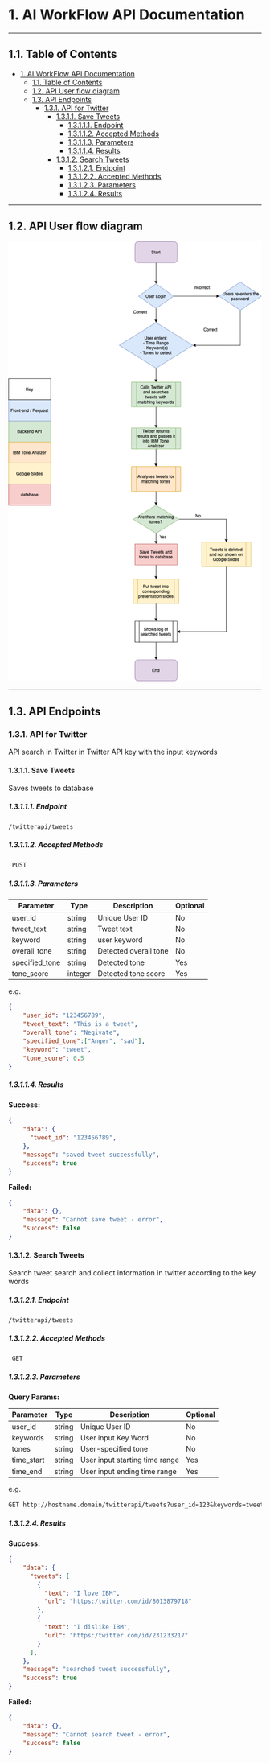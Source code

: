 # 1. AI WorkFlow API Documentation

---

## 1.1. Table of Contents
- [1. AI WorkFlow API Documentation](#1-ai-workflow-api-documentation)
  - [1.1. Table of Contents](#11-table-of-contents)
  - [1.2. API User flow diagram](#12-api-user-flow-diagram)
  - [1.3. API Endpoints](#13-api-endpoints)
    - [1.3.1. API for Twitter](#131-api-for-twitter)
      - [1.3.1.1. Save Tweets](#1311-save-tweets)
        - [1.3.1.1.1. Endpoint](#13111-endpoint)
        - [1.3.1.1.2. Accepted Methods](#13112-accepted-methods)
        - [1.3.1.1.3. Parameters](#13113-parameters)
        - [1.3.1.1.4. Results](#13114-results)
      - [1.3.1.2. Search Tweets](#1312-search-tweets)
        - [1.3.1.2.1. Endpoint](#13121-endpoint)
        - [1.3.1.2.2. Accepted Methods](#13122-accepted-methods)
        - [1.3.1.2.3. Parameters](#13123-parameters)
        - [1.3.1.2.4. Results](#13124-results)

---

## 1.2. API User flow diagram

![user_flow_diagram](
    diagrams/user_flow_diagram.png)

---

## 1.3. API Endpoints

### 1.3.1. API for Twitter

API search in Twitter in Twitter API key with the input keywords

#### 1.3.1.1. Save Tweets

Saves tweets to database

##### 1.3.1.1.1. Endpoint

    /twitterapi/tweets

##### 1.3.1.1.2. Accepted Methods

```txt
 POST 
```

##### 1.3.1.1.3. Parameters

| Parameter      | Type    | Description           | Optional |
| -------------- | ------- | --------------------- | -------- |
| user_id        | string  | Unique User ID        | No       |
| tweet_text     | string  | Tweet text            | No       |
| keyword        | string  | user keyword          | No       |
| overall_tone   | string  | Detected overall tone | No       |
| specified_tone | string  | Detected tone         | Yes      |
| tone_score     | integer | Detected tone score   | Yes      |

e.g. 

```json
{
    "user_id": "123456789",
    "tweet_text": "This is a tweet",
    "overall_tone": "Negivate",
    "specified_tone":["Anger", "sad"],
    "keyword": "tweet",
    "tone_score": 0.5
}
```

##### 1.3.1.1.4. Results

**Success:**

```json
{  
    "data": {
      "tweet_id": "123456789",
    },
    "message": "saved tweet successfully",
    "success": true
}
```

**Failed:**

```json
{  
    "data": {},
    "message": "Cannot save tweet - error",
    "success": false
}
```

#### 1.3.1.2. Search Tweets

Search tweet search and collect information in twitter according to the key words

##### 1.3.1.2.1. Endpoint

    /twitterapi/tweets

##### 1.3.1.2.2. Accepted Methods

```txt
 GET 
```

##### 1.3.1.2.3. Parameters

**Query Params:**

| Parameter  | Type   | Description                    | Optional |
| ---------- | ------ | ------------------------------ | -------- |
| user_id    | string | Unique User ID                 | No       |
| keywords   | string | User input Key Word            | No       |
| tones      | string | User-specified tone            | No       |
| time_start | string | User input starting time range | Yes      |
| time_end   | string | User input ending time range   | Yes      |



 e.g.

```txt
GET http://hostname.domain/twitterapi/tweets?user_id=123&keywords=tweet,ibm&tones=happy,sad&time_start=2019-01-01&time_end=2019-01-02
```


##### 1.3.1.2.4. Results


**Success:**

```json
{  
    "data": {
      "tweets": [
        {
          "text": "I love IBM",
          "url": "https:/twitter.com/id/8013879718"
        },
        {
          "text": "I dislike IBM",
          "url": "https:/twitter.com/id/231233217"
        }
      ],
    },
    "message": "searched tweet successfully",
    "success": true
}
```


**Failed:**

```json
{  
    "data": {},
    "message": "Cannot search tweet - error",
    "success": false
}
```
